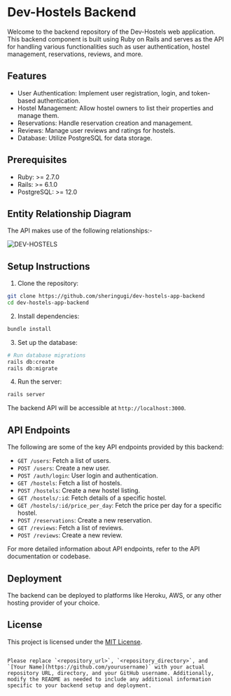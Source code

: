 # Dev-Hostels Backend

Welcome to the backend repository of the Dev-Hostels web application. This backend component is built using Ruby on Rails and serves as the API for handling various functionalities such as user authentication, hostel management, reservations, reviews, and more.

## Features

- User Authentication: Implement user registration, login, and token-based authentication.
- Hostel Management: Allow hostel owners to list their properties and manage them.
- Reservations: Handle reservation creation and management.
- Reviews: Manage user reviews and ratings for hostels.
- Database: Utilize PostgreSQL for data storage.

## Prerequisites

- Ruby: >= 2.7.0
- Rails: >= 6.1.0
- PostgreSQL: >= 12.0

## Entity Relationship Diagram

The API makes use of the following relationships:-

![DEV-HOSTELS](https://github.com/sheringugi/dev-hostels-app-backend/assets/126586468/11968f55-e394-479e-887d-bec9caa6514e)



## Setup Instructions

1. Clone the repository:

```sh
git clone https://github.com/sheringugi/dev-hostels-app-backend
cd dev-hostels-app-backend
```

2. Install dependencies:

```sh
bundle install
```

3. Set up the database:

```sh
# Run database migrations
rails db:create
rails db:migrate
```

4. Run the server:

```sh
rails server
```

The backend API will be accessible at `http://localhost:3000`.

## API Endpoints

The following are some of the key API endpoints provided by this backend:

- `GET /users`: Fetch a list of users.
- `POST /users`: Create a new user.
- `POST /auth/login`: User login and authentication.
- `GET /hostels`: Fetch a list of hostels.
- `POST /hostels`: Create a new hostel listing.
- `GET /hostels/:id`: Fetch details of a specific hostel.
- `GET /hostels/:id/price_per_day`: Fetch the price per day for a specific hostel.
- `POST /reservations`: Create a new reservation.
- `GET /reviews`: Fetch a list of reviews.
- `POST /reviews`: Create a new review.

For more detailed information about API endpoints, refer to the API documentation or codebase.

## Deployment

The backend can be deployed to platforms like Heroku, AWS, or any other hosting provider of your choice.


## License

This project is licensed under the [MIT License](LICENSE).
```

Please replace `<repository_url>`, `<repository_directory>`, and `[Your Name](https://github.com/yourusername)` with your actual repository URL, directory, and your GitHub username. Additionally, modify the README as needed to include any additional information specific to your backend setup and deployment.
